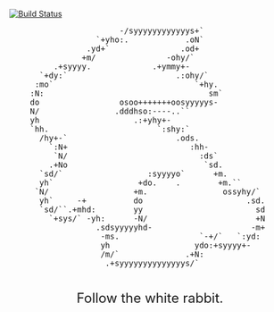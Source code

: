 [![Build Status](https://travis-ci.org/raphaelbs/raphaelbs.github.io.svg?branch=develop)](https://travis-ci.org/raphaelbs/raphaelbs.github.io)
<div><pre style="width: 430px; margin: 0 auto;">
                   -/syyyyyyyyyyyys+`              
              `+yho:.            .oN`             
            .yd+`               .od+              
           +m/               -ohy/`               
     .+syyyy.             .+ymmy+-                
  `+dy:`                       .:ohy/`            
 :mo`                              `+hy.          
:N:                                   sm`         
do                 osoo+++++++oosyyyyys-          
N/                .dddhso:----..``                
yh                    .:+yhy+-                    
`hh.                       `:shy:`                
  /hy+-`                       .ods.              
    `:N+                          :hh-            
     `N/                            :ds`          
    .+No                             `sd.         
  `sd/`                  :syyyyo`      +m.        
  yh`                  +do.    .        +m.``     
 `N/                  +m.                ossyhy/` 
  yh`     -+          do                      .sd.
  `sd/``.+mhd:        yy                        sd
    `+sys/` -yh:      -N/                       +N
              .sdsyyyyyhd-                     -m+
               -ms.                 `-+/`   `:yd: 
               yh                  ydo:+syyyy+-   
               /m/`              .+N:             
                .+syyyyyyyyyyyyyys/`          
</pre></div>

<div style="text-align: center; margin-top: 40px; font-size: 18pt;"><span>Follow the white rabbit.</span></div>
